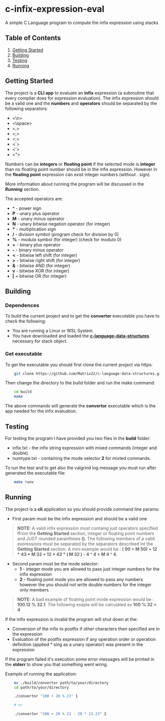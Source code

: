 # **c-infix-expression-eval**
A simple C Language program to compute the infix expression using stacks

## **Table of Contents**

1. [Getting Started](#start-description)
2. [Building](#build-description)
3. [Testing](#test-description)
4. [Running](#run-description)

<a name="start-description"></a>

## **Getting Started**

The project is a **CLI app** to evaluate an **infix** expression (a subroutine that every compiler does for expression evaluation).
The infix expression should be a valid one and the **numbers** and **operators** should be separated by the following separators:

* <\n>
* <\space>
* <,>
* <;>
* <:>
* <`>
* <'>
* <">

Numbers can be **integers** or **floating point** if the selected mode is **integer** than no floating point number should be in the infix expression. However
in the **floating point** expression can exist integer numbers (without . sign).

More information about running the program will be discussed in the ***Running*** section.

The accepted operators are:
* **^** - power sign
* **P** - unary plus operator
* **M** - unary minus operator
* **N** - unary bitwise negation operator (for integer)
* __*__ - multiplication sign
* **/** - division symbol (program check for division by 0)
* **%** - modulo symbol (for integer) (check for modulo 0)
* **+** - binary plus operator
* **-** - binary minus operator
* **<** - bitwise left shift (for integer)
* **>** - bitwise right shift (for integer)
* **&** - bitwise AND (for integer)
* **v** - bitwise XOR (for integer)
* **|** = bitwise OR (for integer)

<a name="build-description"></a>

## **Building**

### **Dependences**

To build the current project and to get the **convertor** executable you have to check the following:
* You are running a Linux or WSL System.
* You have downloaded and loaded the [**c-language-data-structures**](https://github.com/Matrix22/c-language-data-structures) necessary for stack object.

### **Get executable**

To get the executable you should first clone the current project via https:

```BASH
    git clone https://github.com/Matrix22/c-language-data-structures.git
```

Then change the directory to the build folder and run the make command:

```BASH
    cd build
    make
```

The above commands will generate the **convertor** executable which is the app needed for the infix evaluation.

<a name="test-description"></a>

## **Testing**

For testing the program I have provided you two files in the **build** folder:
* infix.txt - the infix string expression with mixed commands (integer and double).
* numtype.txt - containing the mode selector **2** for mixted commands.

To run the test and to get also the valgrind log message you must run after generated the executable file:

```BASH
    make runv
```

<a name="run-description"></a>

## **Running**

The project is a **cli** application so you should provide command line params:

* First param must be the infix expression and should be a valid one

>**NOTE:** A valid infix expression must containg just operators specified ffrom the **Getting Started** section, integer or floating point numbers and JUST rounded paranthesis **()**.
The following members of a valid exoressions must be separated by the separators described int the **Getting Started** section.
A mini example would be : **( 90 + M 50) + 12 * 43 * M 32 + 12 * 43 * ( M 32 ) - 4 ^ 4 + M 4 ^ 4**.

* Second param must be the mode selector:
    * **1** - integer mode you are allowed to pass just integer numbers for the infix expression
    * **2** - floating point mode you are allowed to pass any numbers however the you should not write double numbers for the integer only members

>**NOTE:** A bad example of floating point mode expression would be : **100.12 % 32.1**. The following exaple will be calculated as **100 % 32 = 4**

If the infix expression is invalid the program will shut down at the:
* Conversion of the infix to postfix if other characters then specified are in the expression
* Evaluation of the postfix expression if any operation order or operation definition (applied * sing as a unary operator) was present in the expression

If the program failed it's execution some error messages will be printed in the **stderr** to show you that something went wring.

Example of running the application:

```BASH
    mv ./build/convertor path/to/your/directory
    cd path/to/your/directory

    ./convertor "100 + 20 % 21" 1

    # or

    ./convertor "100 + 20 % 21 - 20 * 13.23" 2 
```
